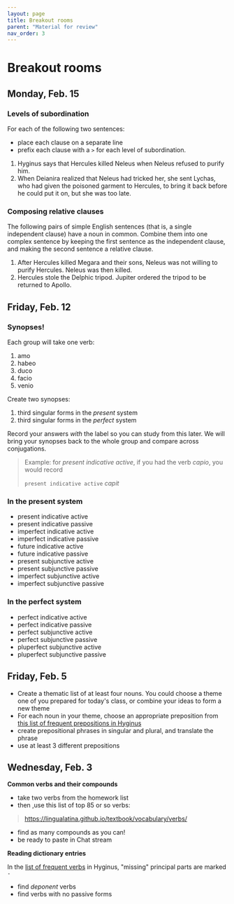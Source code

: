 ```yaml
---
layout: page
title: Breakout rooms
parent: "Material for review"
nav_order: 3
---
```


# Breakout rooms



## Monday, Feb. 15

### Levels of subordination

For each of the following two sentences:

- place each clause on a separate line
- prefix each clause with a `>` for each level of subordination.

1. Hyginus says that Hercules killed Neleus when Neleus refused to purify him.
2. When Deianira realized that Neleus had tricked her, she sent Lychas, who had given the poisoned garment to Hercules, to bring it back before he could put it on, but she was too late.


### Composing relative clauses

The following pairs of simple English sentences (that is, a single independent clause) have a noun in common. Combine them into one complex sentence by keeping the first sentence as the independent clause, and making the second sentence a relative clause.


1. After Hercules killed Megara and their sons, Neleus was not willing to purify Hercules.  Neleus was then killed. 
2. Hercules stole the Delphic tripod.  Jupiter ordered the tripod to be returned to Apollo.



## Friday, Feb. 12

### Synopses!

Each group will take one verb:

1. amo
2. habeo
3. duco
4. facio
5. venio

Create two synopses:  

1. third singular forms in the *present* system
2. third singular forms in the *perfect* system


Record your answers *with* the label so you can study from this later.  We will bring your synopses back to the whole group and compare across conjugations.

> Example:  for *present indicative active*, if you had the verb *capio*, you would record
>
> `present indicative active` *capit*


### In the present system

- present indicative active
- present indicative passive
- imperfect indicative active
- imperfect indicative passive
- future indicative active
- future indicative passive
- present subjunctive active
- present subjunctive passive
- imperfect subjunctive active
- imperfect subjunctive passive


### In the perfect system

- perfect indicative active
- perfect indicative passive
- perfect subjunctive active
- perfect subjunctive passive
- pluperfect subjunctive active
- pluperfect subjunctive passive








## Friday, Feb. 5

- Create a thematic list of at least four nouns.  You could choose a theme one of you prepared for today's class, or combine your ideas to form a new theme
- For each noun in your theme, choose an appropriate preposition from [this list of frequent prepositions in Hyginus](https://lingualatina.github.io/textbook/vocabulary/prepositions/)
- create prepositional phrases in singular and plural, and translate the phrase
- use at least 3 different prepositions


## Wednesday, Feb. 3

**Common verbs and their compounds**

- take two verbs from the homework list
- then ,use this list of top 85 or so verbs:

> <https://lingualatina.github.io/textbook/vocabulary/verbs/>

- find as many compounds as you can!
- be ready to paste in Chat stream


**Reading dictionary entries**

In the [list of frequent verbs](<https://lingualatina.github.io/textbook/vocabulary/verbs/>) in Hyginus, "missing" principal parts are marked `-`

- find *deponent* verbs
- find verbs with no passive forms

